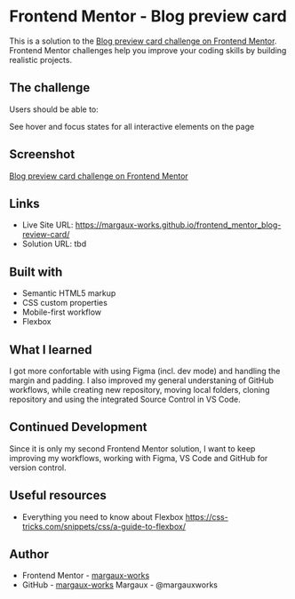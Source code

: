 # Frontend Mentor - Blog preview card

This is a solution to the [Blog preview card challenge on Frontend Mentor](https://www.frontendmentor.io/challenges/blog-preview-card-ckPaj01IcS). Frontend Mentor challenges help you improve your coding skills by building realistic projects.

## The challenge

Users should be able to:

See hover and focus states for all interactive elements on the page

## Screenshot

[Blog preview card challenge on Frontend Mentor](/assets/preview/desktop-design.jpg)

## Links

- Live Site URL: <https://margaux-works.github.io/frontend_mentor_blog-review-card/>
- Solution URL: tbd

## Built with

- Semantic HTML5 markup
- CSS custom properties
- Mobile-first workflow
- Flexbox

## What I learned

I got more confortable with using Figma (incl. dev mode) and handling the margin and padding. I also improved my general understaning of GitHub workflows, while creating new repository, moving local folders, cloning repository and using the integrated Source Control in VS Code.

## Continued Development

Since it is only my second Frontend Mentor solution, I want to keep improving my workflows, working with Figma, VS Code and GitHub for version control.

## Useful resources

- Everything you need to know about Flexbox <https://css-tricks.com/snippets/css/a-guide-to-flexbox/>

## Author

- Frontend Mentor - [margaux-works](https://www.frontendmentor.io/profile/margaux-works)
- GitHub - [margaux-works](https://github.com/margaux-works)
  Margaux - @margauxworks
